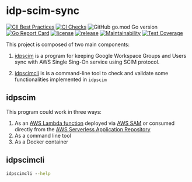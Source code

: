# idp-scim-sync

[![CII Best Practices](https://bestpractices.coreinfrastructure.org/projects/5348/badge)](https://bestpractices.coreinfrastructure.org/projects/5348)
[![CI Checks](https://github.com/slashdevops/idp-scim-sync/workflows/main/badge.svg)](https://github.com/slashdevops/idp-scim-sync/actions)
![GitHub go.mod Go version](https://img.shields.io/github/go-mod/go-version/slashdevops/idp-scim-sync?style=plastic)
[![Go Report Card](https://goreportcard.com/badge/github.com/slashdevops/idp-scim-sync)](https://goreportcard.com/report/github.com/slashdevops/idp-scim-sync)
[![license](https://img.shields.io/github/license/slashdevops/idp-scim-sync.svg)](https://github.com/slashdevops/idp-scim-sync/blob/main/LICENSE)
[![release](https://img.shields.io/github/release/slashdevops/idp-scim-sync/all.svg)](https://github.com/slashdevops/idp-scim-sync/releases)
[![Maintainability](https://api.codeclimate.com/v1/badges/8f88180aebaca6fc4923/maintainability)](https://codeclimate.com/github/slashdevops/idp-scim-sync/maintainability)
[![Test Coverage](https://api.codeclimate.com/v1/badges/8f88180aebaca6fc4923/test_coverage)](https://codeclimate.com/github/slashdevops/idp-scim-sync/test_coverage)

This project is composed of two main components:

1. [idpscim](cmd/idpscim/cmd/root.go) is a program for keeping Google Workspace Groups and Users sync with AWS Single Sing-On service using SCIM protocol.

2. [idpscimcli](cmd/idpscimcli/cmd/root.go) is is a command-line tool to check and validate some functionalities implemented in `idpscim`

## idpscim

This program could work in three ways:

1. As an [AWS Lambda function](https://aws.amazon.com/lambda/?nc1=h_ls) deployed via [AWS SAM](https://aws.amazon.com/serverless/sam/) or consumed directly from the [AWS Serverless Application Repository](https://aws.amazon.com/serverless/serverlessrepo/?nc1=h_ls)
2. As a command line tool
3. As a Docker container

## idpscimcli

```cmd
idpscimcli --help
```
